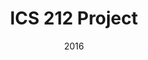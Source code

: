 ---
layout: project
type: project
image: images/ics212-project.jpg
title: ICS 212 Project
permalink: projects/micromouse
date: 2016
labels:
 - C++
summary: Command-line driven account database program written in C++ for ICS 212.
---